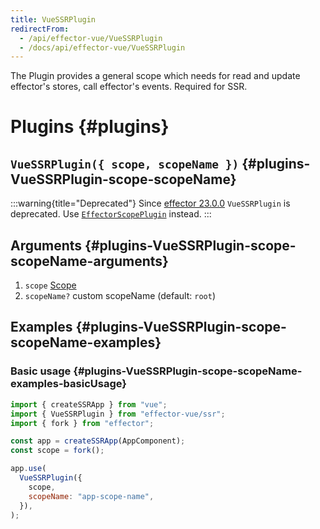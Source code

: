 ```yaml
---
title: VueSSRPlugin
redirectFrom:
  - /api/effector-vue/VueSSRPlugin
  - /docs/api/effector-vue/VueSSRPlugin
---
```


The Plugin provides a general scope which needs for read and update effector's stores, call effector's events. Required for SSR.

# Plugins {#plugins}

## `VueSSRPlugin({ scope, scopeName })` {#plugins-VueSSRPlugin-scope-scopeName}

:::warning{title="Deprecated"}
Since [effector 23.0.0](https://changelog.effector.dev/#effector-23-0-0) `VueSSRPlugin` is deprecated. Use [`EffectorScopePlugin`](./EffectorScopePlugin) instead.
:::

## Arguments {#plugins-VueSSRPlugin-scope-scopeName-arguments}

1. `scope` [Scope](/en/api/effector/Scope)
2. `scopeName?` custom scopeName (default: `root`)

## Examples {#plugins-VueSSRPlugin-scope-scopeName-examples}

### Basic usage {#plugins-VueSSRPlugin-scope-scopeName-examples-basicUsage}

```js
import { createSSRApp } from "vue";
import { VueSSRPlugin } from "effector-vue/ssr";
import { fork } from "effector";

const app = createSSRApp(AppComponent);
const scope = fork();

app.use(
  VueSSRPlugin({
    scope,
    scopeName: "app-scope-name",
  }),
);
```
